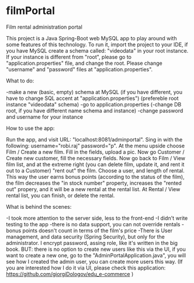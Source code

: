# filmPortal
Film rental administration portal

This project is a Java Spring-Boot web MySQL app to play around with some features of this technology. 
To run it, import the project to your IDE, if you have MySQL create a schema called: "videodata" in your root instance. If your instance is different from "root", please go to "application.properties" file, and change the root. Please change "username" and "password" files at "application.properties".

What to do:

-make a new (basic, empty) schema at MySQL (if you have different, you have to change SQL accent at "application.properties")
                         (prefereble root instance "videodata" schema)
-go to application.properties
(-change DB root, if you have different name schema and instance)
-change password and username for your instance

How to use the app:

Run the app, and visit URL: "localhost:8081/adminportal". Sing in with the following: username="robi.raj" password="p". At the menu upside choose Film / Create a new film. Fill in the fields, upload a pic. Now go Customer / Create new customer, fill the necessary fields. Now go back to Film / View film list, and at the extreme right (you can delete film, update it, and rent it out to a Customer) "rent out" the film. Choose a user, and length of rental. This way the user earns bonus points (according to the status of the film), the film decreases the "in stock number" property, increases the "rented out" propery, and it will be a new rental at the rental list. At Rental / View rental list, you can finish, or delete the rental.

What is behind the scenes:

-I took more attention to the server side, less to the front-end
-I didn't write testing to the app
-there is no data support, you can not override rentals
-bonus points doesn't count in terms of the film's price
-There is User management, and data security (Spring Security), but only for the administrator. I encrypt password, assing role, like it's written in the big book. BUT: there is no option to create new users like this via the UI, if you want to create a new one, go to the "AdminPortalApplication.java", you will see how I created the admin user, you can create more users this way. 
(If you are interested how I do it via UI, please check this application: https://github.com/giorgiDologov/edu_e-commerce )
